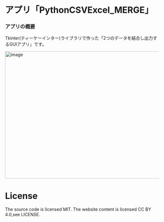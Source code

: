# アプリ「PythonCSVExcel_MERGE」

### アプリの概要
Tkinter(ティーケーインター)ライブラリで作った「2つのデータを結合し出力するGUIアプリ」です。

<img width="940" height="415" alt="image" src="https://github.com/user-attachments/assets/d4d35dad-fdf3-4f86-9d81-4f34e8a45eea" />


# License
The source code is licensed MIT. The website content is licensed CC BY 4.0,see LICENSE.

